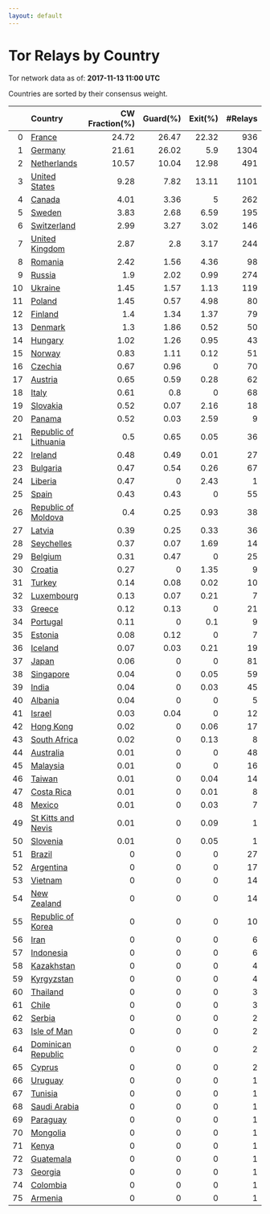 ```yaml
---
layout: default
---
```



# Tor Relays by Country

Tor network data as of: **2017-11-13 11:00 UTC**

Countries are sorted by their consensus weight.

|    | Country                                                                  |   CW Fraction(%) |   Guard(%) |   Exit(%) |   #Relays |
|---:|:-------------------------------------------------------------------------|-----------------:|-----------:|----------:|----------:|
|  0 | [France](https://atlas.torproject.org/#search/country:fr)                |            24.72 |      26.47 |     22.32 |       936 |
|  1 | [Germany](https://atlas.torproject.org/#search/country:de)               |            21.61 |      26.02 |      5.9  |      1304 |
|  2 | [Netherlands](https://atlas.torproject.org/#search/country:nl)           |            10.57 |      10.04 |     12.98 |       491 |
|  3 | [United States](https://atlas.torproject.org/#search/country:us)         |             9.28 |       7.82 |     13.11 |      1101 |
|  4 | [Canada](https://atlas.torproject.org/#search/country:ca)                |             4.01 |       3.36 |      5    |       262 |
|  5 | [Sweden](https://atlas.torproject.org/#search/country:se)                |             3.83 |       2.68 |      6.59 |       195 |
|  6 | [Switzerland](https://atlas.torproject.org/#search/country:ch)           |             2.99 |       3.27 |      3.02 |       146 |
|  7 | [United Kingdom](https://atlas.torproject.org/#search/country:gb)        |             2.87 |       2.8  |      3.17 |       244 |
|  8 | [Romania](https://atlas.torproject.org/#search/country:ro)               |             2.42 |       1.56 |      4.36 |        98 |
|  9 | [Russia](https://atlas.torproject.org/#search/country:ru)                |             1.9  |       2.02 |      0.99 |       274 |
| 10 | [Ukraine](https://atlas.torproject.org/#search/country:ua)               |             1.45 |       1.57 |      1.13 |       119 |
| 11 | [Poland](https://atlas.torproject.org/#search/country:pl)                |             1.45 |       0.57 |      4.98 |        80 |
| 12 | [Finland](https://atlas.torproject.org/#search/country:fi)               |             1.4  |       1.34 |      1.37 |        79 |
| 13 | [Denmark](https://atlas.torproject.org/#search/country:dk)               |             1.3  |       1.86 |      0.52 |        50 |
| 14 | [Hungary](https://atlas.torproject.org/#search/country:hu)               |             1.02 |       1.26 |      0.95 |        43 |
| 15 | [Norway](https://atlas.torproject.org/#search/country:no)                |             0.83 |       1.11 |      0.12 |        51 |
| 16 | [Czechia](https://atlas.torproject.org/#search/country:cz)               |             0.67 |       0.96 |      0    |        70 |
| 17 | [Austria](https://atlas.torproject.org/#search/country:at)               |             0.65 |       0.59 |      0.28 |        62 |
| 18 | [Italy](https://atlas.torproject.org/#search/country:it)                 |             0.61 |       0.8  |      0    |        68 |
| 19 | [Slovakia](https://atlas.torproject.org/#search/country:sk)              |             0.52 |       0.07 |      2.16 |        18 |
| 20 | [Panama](https://atlas.torproject.org/#search/country:pa)                |             0.52 |       0.03 |      2.59 |         9 |
| 21 | [Republic of Lithuania](https://atlas.torproject.org/#search/country:lt) |             0.5  |       0.65 |      0.05 |        36 |
| 22 | [Ireland](https://atlas.torproject.org/#search/country:ie)               |             0.48 |       0.49 |      0.01 |        27 |
| 23 | [Bulgaria](https://atlas.torproject.org/#search/country:bg)              |             0.47 |       0.54 |      0.26 |        67 |
| 24 | [Liberia](https://atlas.torproject.org/#search/country:lr)               |             0.47 |       0    |      2.43 |         1 |
| 25 | [Spain](https://atlas.torproject.org/#search/country:es)                 |             0.43 |       0.43 |      0    |        55 |
| 26 | [Republic of Moldova](https://atlas.torproject.org/#search/country:md)   |             0.4  |       0.25 |      0.93 |        38 |
| 27 | [Latvia](https://atlas.torproject.org/#search/country:lv)                |             0.39 |       0.25 |      0.33 |        36 |
| 28 | [Seychelles](https://atlas.torproject.org/#search/country:sc)            |             0.37 |       0.07 |      1.69 |        14 |
| 29 | [Belgium](https://atlas.torproject.org/#search/country:be)               |             0.31 |       0.47 |      0    |        25 |
| 30 | [Croatia](https://atlas.torproject.org/#search/country:hr)               |             0.27 |       0    |      1.35 |         9 |
| 31 | [Turkey](https://atlas.torproject.org/#search/country:tr)                |             0.14 |       0.08 |      0.02 |        10 |
| 32 | [Luxembourg](https://atlas.torproject.org/#search/country:lu)            |             0.13 |       0.07 |      0.21 |         7 |
| 33 | [Greece](https://atlas.torproject.org/#search/country:gr)                |             0.12 |       0.13 |      0    |        21 |
| 34 | [Portugal](https://atlas.torproject.org/#search/country:pt)              |             0.11 |       0    |      0.1  |         9 |
| 35 | [Estonia](https://atlas.torproject.org/#search/country:ee)               |             0.08 |       0.12 |      0    |         7 |
| 36 | [Iceland](https://atlas.torproject.org/#search/country:is)               |             0.07 |       0.03 |      0.21 |        19 |
| 37 | [Japan](https://atlas.torproject.org/#search/country:jp)                 |             0.06 |       0    |      0    |        81 |
| 38 | [Singapore](https://atlas.torproject.org/#search/country:sg)             |             0.04 |       0    |      0.05 |        59 |
| 39 | [India](https://atlas.torproject.org/#search/country:in)                 |             0.04 |       0    |      0.03 |        45 |
| 40 | [Albania](https://atlas.torproject.org/#search/country:al)               |             0.04 |       0    |      0    |         5 |
| 41 | [Israel](https://atlas.torproject.org/#search/country:il)                |             0.03 |       0.04 |      0    |        12 |
| 42 | [Hong Kong](https://atlas.torproject.org/#search/country:hk)             |             0.02 |       0    |      0.06 |        17 |
| 43 | [South Africa](https://atlas.torproject.org/#search/country:za)          |             0.02 |       0    |      0.13 |         8 |
| 44 | [Australia](https://atlas.torproject.org/#search/country:au)             |             0.01 |       0    |      0    |        48 |
| 45 | [Malaysia](https://atlas.torproject.org/#search/country:my)              |             0.01 |       0    |      0    |        16 |
| 46 | [Taiwan](https://atlas.torproject.org/#search/country:tw)                |             0.01 |       0    |      0.04 |        14 |
| 47 | [Costa Rica](https://atlas.torproject.org/#search/country:cr)            |             0.01 |       0    |      0.01 |         8 |
| 48 | [Mexico](https://atlas.torproject.org/#search/country:mx)                |             0.01 |       0    |      0.03 |         7 |
| 49 | [St Kitts and Nevis](https://atlas.torproject.org/#search/country:kn)    |             0.01 |       0    |      0.09 |         1 |
| 50 | [Slovenia](https://atlas.torproject.org/#search/country:si)              |             0.01 |       0    |      0.05 |         1 |
| 51 | [Brazil](https://atlas.torproject.org/#search/country:br)                |             0    |       0    |      0    |        27 |
| 52 | [Argentina](https://atlas.torproject.org/#search/country:ar)             |             0    |       0    |      0    |        17 |
| 53 | [Vietnam](https://atlas.torproject.org/#search/country:vn)               |             0    |       0    |      0    |        14 |
| 54 | [New Zealand](https://atlas.torproject.org/#search/country:nz)           |             0    |       0    |      0    |        14 |
| 55 | [Republic of Korea](https://atlas.torproject.org/#search/country:kr)     |             0    |       0    |      0    |        10 |
| 56 | [Iran](https://atlas.torproject.org/#search/country:ir)                  |             0    |       0    |      0    |         6 |
| 57 | [Indonesia](https://atlas.torproject.org/#search/country:id)             |             0    |       0    |      0    |         6 |
| 58 | [Kazakhstan](https://atlas.torproject.org/#search/country:kz)            |             0    |       0    |      0    |         4 |
| 59 | [Kyrgyzstan](https://atlas.torproject.org/#search/country:kg)            |             0    |       0    |      0    |         4 |
| 60 | [Thailand](https://atlas.torproject.org/#search/country:th)              |             0    |       0    |      0    |         3 |
| 61 | [Chile](https://atlas.torproject.org/#search/country:cl)                 |             0    |       0    |      0    |         3 |
| 62 | [Serbia](https://atlas.torproject.org/#search/country:rs)                |             0    |       0    |      0    |         2 |
| 63 | [Isle of Man](https://atlas.torproject.org/#search/country:im)           |             0    |       0    |      0    |         2 |
| 64 | [Dominican Republic](https://atlas.torproject.org/#search/country:do)    |             0    |       0    |      0    |         2 |
| 65 | [Cyprus](https://atlas.torproject.org/#search/country:cy)                |             0    |       0    |      0    |         2 |
| 66 | [Uruguay](https://atlas.torproject.org/#search/country:uy)               |             0    |       0    |      0    |         1 |
| 67 | [Tunisia](https://atlas.torproject.org/#search/country:tn)               |             0    |       0    |      0    |         1 |
| 68 | [Saudi Arabia](https://atlas.torproject.org/#search/country:sa)          |             0    |       0    |      0    |         1 |
| 69 | [Paraguay](https://atlas.torproject.org/#search/country:py)              |             0    |       0    |      0    |         1 |
| 70 | [Mongolia](https://atlas.torproject.org/#search/country:mn)              |             0    |       0    |      0    |         1 |
| 71 | [Kenya](https://atlas.torproject.org/#search/country:ke)                 |             0    |       0    |      0    |         1 |
| 72 | [Guatemala](https://atlas.torproject.org/#search/country:gt)             |             0    |       0    |      0    |         1 |
| 73 | [Georgia](https://atlas.torproject.org/#search/country:ge)               |             0    |       0    |      0    |         1 |
| 74 | [Colombia](https://atlas.torproject.org/#search/country:co)              |             0    |       0    |      0    |         1 |
| 75 | [Armenia](https://atlas.torproject.org/#search/country:am)               |             0    |       0    |      0    |         1 |